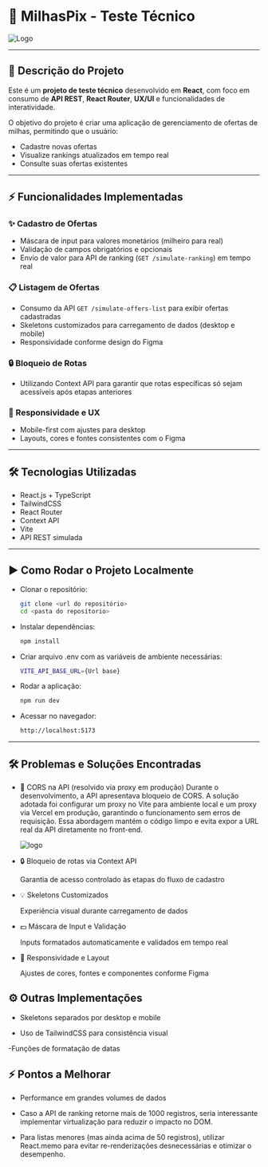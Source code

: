 # 🚀 MilhasPix - Teste Técnico

![Logo](https://i.imgur.com/9gFhx3w.png)

---

## 📝 Descrição do Projeto
Este é um **projeto de teste técnico** desenvolvido em **React**, com foco em consumo de **API REST**, **React Router**, **UX/UI** e funcionalidades de interatividade.  

O objetivo do projeto é criar uma aplicação de gerenciamento de ofertas de milhas, permitindo que o usuário:

-  Cadastre novas ofertas
-  Visualize rankings atualizados em tempo real
-  Consulte suas ofertas existentes

---

## ⚡ Funcionalidades Implementadas

### ✨ Cadastro de Ofertas
- Máscara de input para valores monetários (milheiro para real)
- Validação de campos obrigatórios e opcionais
- Envio de valor para API de ranking (`GET /simulate-ranking`) em tempo real

### 📋 Listagem de Ofertas
- Consumo da API `GET /simulate-offers-list` para exibir ofertas cadastradas
- Skeletons customizados para carregamento de dados (desktop e mobile)
- Responsividade conforme design do Figma

### 🔒 Bloqueio de Rotas
- Utilizando Context API para garantir que rotas específicas só sejam acessíveis após etapas anteriores

### 📱 Responsividade e UX
- Mobile-first com ajustes para desktop
- Layouts, cores e fontes consistentes com o Figma

---

## 🛠 Tecnologias Utilizadas

- React.js + TypeScript  
- TailwindCSS  
- React Router  
- Context API  
- Vite  
- API REST simulada  

---

## ▶ Como Rodar o Projeto Localmente


-  Clonar o repositório:
    ```bash
   git clone <url do repositório>
   cd <pasta do reposítorio>
- Instalar dependências:
   ```bash
   npm install
- Criar arquivo .env com as variáveis de ambiente necessárias:
    ```bash
    VITE_API_BASE_URL={Url base}
- Rodar a aplicação:
    ```bash
    npm run dev
- Acessar no navegador:
    ```bash 
    http://localhost:5173


---

## 🛠 Problemas e Soluções Encontradas

- 🚫 CORS na API (resolvido via proxy em produção)
    Durante o desenvolvimento, a API apresentava bloqueio de CORS.
    A solução adotada foi configurar um proxy no Vite para ambiente local e um proxy via Vercel em produção, garantindo o funcionamento sem erros de requisição.
    Essa abordagem mantém o código limpo e evita expor a URL real da API diretamente no front-end.

    ![logo](https://i.ibb.co/xtsFqW5X/image.png)

- 🔒 Bloqueio de rotas via Context API

    Garantia de acesso controlado às etapas do fluxo de cadastro

- 💡 Skeletons Customizados

    Experiência visual durante carregamento de dados

- 💵 Máscara de Input e Validação

    Inputs formatados automaticamente e validados em tempo real

- 📱 Responsividade e Layout

    Ajustes de cores, fontes e componentes conforme Figma


## ⚙️ Outras Implementações

- Skeletons separados por desktop e mobile

- Uso de TailwindCSS para consistência visual

-Funções de formatação de datas


## ⚡ Pontos a Melhorar

- Performance em grandes volumes de dados

- Caso a API de ranking retorne mais de 1000 registros, seria interessante implementar virtualização para reduzir o impacto no DOM.

- Para listas menores (mas ainda acima de 50 registros), utilizar React.memo para evitar re-renderizações desnecessárias e otimizar o desempenho.
